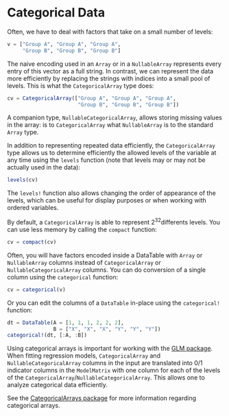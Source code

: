 # Categorical Data

Often, we have to deal with factors that take on a small number of levels:

```julia
v = ["Group A", "Group A", "Group A",
     "Group B", "Group B", "Group B"]
```

The naive encoding used in an `Array` or in a `NullableArray` represents every entry of this vector as a full string. In contrast, we can represent the data more efficiently by replacing the strings with indices into a small pool of levels. This is what the `CategoricalArray` type does:

```julia
cv = CategoricalArray(["Group A", "Group A", "Group A",
                       "Group B", "Group B", "Group B"])
```

A companion type, `NullableCategoricalArray`, allows storing missing values in the array: is to `CategoricalArray` what `NullableArray` is to the standard `Array` type.

In addition to representing repeated data efficiently, the `CategoricalArray` type allows us to determine efficiently the allowed levels of the variable at any time using the `levels` function (note that levels may or may not be actually used in the data):

```julia
levels(cv)
```

The `levels!` function also allows changing the order of appearance of the levels, which can be useful for display purposes or when working with ordered variables.

By default, a `CategoricalArray` is able to represent 2<sup>32</sup>differents levels. You can use less memory by calling the `compact` function:

```julia
cv = compact(cv)
```

Often, you will have factors encoded inside a DataTable with `Array` or `NullableArray` columns instead of `CategoricalArray` or `NullableCategoricalArray` columns. You can do conversion of a single column using the `categorical` function:

```julia
cv = categorical(v)
```

Or you can edit the columns of a `DataTable` in-place using the `categorical!` function:

```julia
dt = DataTable(A = [1, 1, 1, 2, 2, 2],
               B = ["X", "X", "X", "Y", "Y", "Y"])
categorical!(dt, [:A, :B])
```

Using categorical arrays is important for working with the [GLM package](https://github.com/JuliaStats/GLM.jl). When fitting regression models, `CategoricalArray` and `NullableCategoricalArray` columns in the input are translated into 0/1 indicator columns in the `ModelMatrix` with one column for each of the levels of the `CategoricalArray`/`NullableCategoricalArray`. This allows one to analyze categorical data efficiently.

See the [CategoricalArrays package](https://github.com/nalimilan/CategoricalArrays.jl) for more information regarding categorical arrays.
